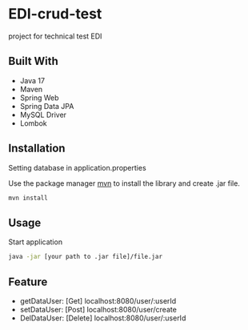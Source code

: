 # EDI-crud-test
project for technical test EDI

## Built With
- Java 17
- Maven
- Spring Web
- Spring Data JPA
- MySQL Driver
- Lombok

## Installation

Setting database in application.properties

Use the package manager [mvn](https://maven.apache.org/) to install the library and create .jar file.
```bash
mvn install
```

## Usage
Start application
```bash
java -jar [your path to .jar file]/file.jar
```
## Feature
- getDataUser: [Get] localhost:8080/user/:userId
- setDataUser: [Post] localhost:8080/user/create
- DelDataUser: [Delete] localhost:8080/user/:userId
